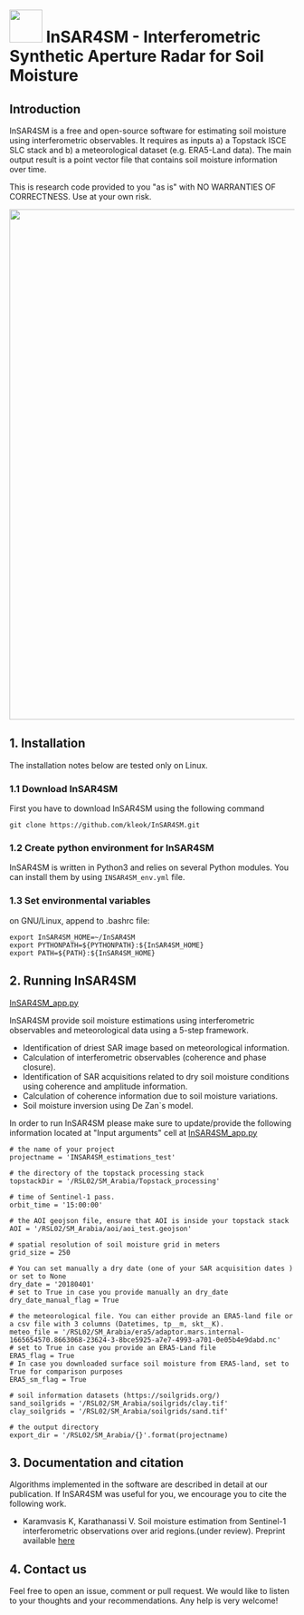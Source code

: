 # <img src="https://github.com/kleok/INSAR4SM/blob/main/figures/insar4sm_logo.png" width="58"> InSAR4SM - Interferometric Synthetic Aperture Radar for Soil Moisture

## Introduction

InSAR4SM is a free and open-source software for estimating soil moisture using interferometric observables. It requires as inputs a) a Topstack ISCE SLC stack and b) a meteorological dataset (e.g. ERA5-Land data). The main output result is a point vector file that contains soil moisture information over time.

This is research code provided to you "as is" with NO WARRANTIES OF CORRECTNESS. Use at your own risk.

<img src="https://github.com/kleok/INSAR4SM/blob/main/figures/InSAR4SM_NA.png" width="900">

## 1. Installation
The installation notes below are tested only on Linux.

### 1.1 Download InSAR4SM
First you have to download InSAR4SM using the following command

```git clone https://github.com/kleok/InSAR4SM.git```

### 1.2 Create python environment for InSAR4SM

InSAR4SM is written in Python3 and relies on several Python modules. You can install them by using ```INSAR4SM_env.yml``` file.

### 1.3 Set environmental variables
on GNU/Linux, append to .bashrc file:
```
export InSAR4SM_HOME=~/InSAR4SM
export PYTHONPATH=${PYTHONPATH}:${InSAR4SM_HOME}
export PATH=${PATH}:${InSAR4SM_HOME}
```

## 2. Running InSAR4SM
[InSAR4SM_app.py]("https://github.com/kleok/INSAR4SM/blob/main/InSAR4SM_app.py")

InSAR4SM provide soil moisture estimations using interferometric observables and meteorological data using a 5-step framework. 
- Identification of driest SAR image based on meteorological information.
- Calculation of interferometric observables (coherence and phase closure).
- Identification of SAR acquisitions related to dry soil moisture conditions using coherence and amplitude information.
- Calculation of coherence information due to soil moisture variations.
- Soil moisture inversion using De Zan`s model.

In order to run InSAR4SM please make sure to update/provide the following information located at "Input arguments" cell at [InSAR4SM_app.py]("https://github.com/kleok/INSAR4SM/blob/main/InSAR4SM_app.py")

```
# the name of your project
projectname = 'INSAR4SM_estimations_test'

# the directory of the topstack processing stack
topstackDir = '/RSL02/SM_Arabia/Topstack_processing'

# time of Sentinel-1 pass.
orbit_time = '15:00:00'

# the AOI geojson file, ensure that AOI is inside your topstack stack
AOI = '/RSL02/SM_Arabia/aoi/aoi_test.geojson'

# spatial resolution of soil moisture grid in meters
grid_size = 250

# You can set manually a dry date (one of your SAR acquisition dates ) or set to None
dry_date = '20180401' 
# set to True in case you provide manually an dry_date
dry_date_manual_flag = True

# the meteorological file. You can either provide an ERA5-land file or a csv file with 3 columns (Datetimes, tp__m, skt__K).
meteo_file = '/RSL02/SM_Arabia/era5/adaptor.mars.internal-1665654570.8663068-23624-3-8bce5925-a7e7-4993-a701-0e05b4e9dabd.nc'
# set to True in case you provide an ERA5-Land file
ERA5_flag = True
# In case you downloaded surface soil moisture from ERA5-land, set to True for comparison purposes
ERA5_sm_flag = True

# soil information datasets (https://soilgrids.org/)
sand_soilgrids = '/RSL02/SM_Arabia/soilgrids/clay.tif'
clay_soilgrids = '/RSL02/SM_Arabia/soilgrids/sand.tif'

# the output directory 
export_dir = '/RSL02/SM_Arabia/{}'.format(projectname)
```
## 3. Documentation and citation
Algorithms implemented in the software are described in detail at our publication. If InSAR4SM was useful for you, we encourage you to cite the following work.

- Karamvasis K, Karathanassi V. Soil moisture estimation from Sentinel-1 interferometric observations over arid regions.(under review). Preprint available [here](https://arxiv.org/abs/2210.10665)

## 4. Contact us
Feel free to open an issue, comment or pull request. We would like to listen to your thoughts and your recommendations. Any help is very welcome!